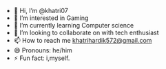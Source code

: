 - 👋 Hi, I’m @khatri07
- 👀 I’m interested in Gaming
- 🌱 I’m currently learning Computer science
- 💞️ I’m looking to collaborate on with tech enthusiast
- 📫 How to reach me khatrihardik572@gmail.com
- 😄 Pronouns: he/him
- ⚡ Fun fact: i,myself.

<!---
khatri07/khatri07 is a ✨ special ✨ repository because its `README.md` (this file) appears on your GitHub profile.
You can click the Preview link to take a look at your changes.
--->
